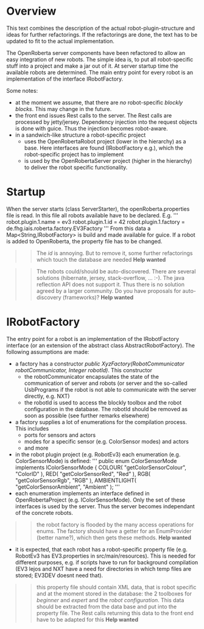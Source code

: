 # Overview

This text combines the description of the actual robot-plugin-structure and ideas for
further refactorings. If the refactorings are done, the text has to be updated to fit to
the actual implementation.

The OpenRoberta server components have been refactored to allow an easy
integration of new robots. The simple idea is, to put all robot-specific
stuff into a project and make a jar out of it. At server startup time the
available robots are determined. The main entry point for every robot is an
implementation of the interface IRobotFactory.

Some notes:
* at the moment we assume, that there are _no_ robot-specific _blockly blocks_.
  This may change in the future.
* the front end issues Rest calls to the server. The Rest calls are processed
  by jetty/jersey. Dependency injection into the request objects is done with guice.
  Thus the injection becomes robot-aware.
* in a sandwich-like structure a robot-specific project
    + uses the OpenRobertaRobot project (lower in the hierarchy) as a base. Here interfaces are found
      (IRobotFactory e.g.), which the robot-specific project has to implement
    + is used by the OpenRobertaServer project (higher in the hierarchy) to deliver the robot specific functionality.

# Startup

When the server starts (class ServerStarter), the openRoberta.properties file is read.
In this file all robots available have to be declared. E.g.
'''
robot.plugin.1.name = ev3
robot.plugin.1.id = 42
robot.plugin.1.factory = de.fhg.iais.roberta.factory.EV3Factory
'''
From this data a Map<String,IRobotFactory> is build and made available for guice. If a robot is added to OpenRoberta,
the property file has to be changed.

>> The _id_ is annoying. But to remove it, some further refactorings which touch the database are needed **Help wanted**

>> The robots could/should be auto-discovered. There are several solutions (hibernate, jersey, stack-overflow, ... :-).
>> The java reflection API does not support it. Thus there is no solution agreed by a larger community.
>> Do you have proposals for auto-discovery (frameworks)? **Help wanted**

# IRobotFactory

The entry point for a robot is an implementation of the IRobotFactory interface (or an extension of the abstract class
AbstractRobotFactory). The following assumptions are made:
* a factory has a constructor _public XyzFactory(RobotCommunicator robotCommunicator, Integer robotId)_. This constructor 
    + the robotCommunicator encapsulates the state of the communication of server and robots (or server and the
      so-called UsbPrograms if the robot is not able to communicate with the server directly, e.g. NXT)
    + the robotId is used to access the blockly toolbox and the robot configuration in the database.
      The robotId should be removed as soon as possible (see further remarks elsewhere)
* a factory supplies a lot of enumerations for the compilation process. This includes
    + ports for sensors and actors
    + modes for a specific sensor (e.g. ColorSensor modes) and actors
    + and more
* in the robot plugin project (e.g. RobotEv3) each enumeration (e.g. ColorSensorMode) is defined:
'''
public enum ColorSensorMode implements IColorSensorMode {
    COLOUR( "getColorSensorColour", "ColorID" ),
    RED( "getColorSensorRed", "Red" ),
    RGB( "getColorSensorRgb", "RGB" ),
    AMBIENTLIGHT( "getColorSensorAmbient", "Ambient" );
'''
* each enumeration implements an interface defined in OpenRobertaProject (e.g. IColorSensorMode).
  Only the set of these interfaces is used by the server. Thus the server becomes independant of the concrete robots.

>> the robot factory is flooded by the many access operations for enums. The factory should have a getter for an
>> EnumProvider (better name?), which then gets these methods. **Help wanted**

* it is expected, that each robot has a robot-specific property file
  (e.g. RobotEv3 has EV3.properties in src/main/resources). This is needed for different purposes, e.g.
  if scripts have to run for background compilation (EV3 lejos and NXT have a need for directories in which
  temp files are stored; EV3DEV doesnt need that).

>> this property file should contain XML data, that is robot specific and at the moment stored in the database:
>> the 2 toolboxes for _beginner_ and _expert_ and the _robot configuration_. This data should be extracted from the
>> data base and put into the property file. The Rest calls returning this data to the front end have to be adapted
>> for this **Help wanted**
